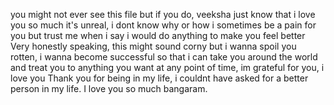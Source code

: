 you might not ever see this file but if you do, veeksha just know that i love you so much it's unreal, i dont know why or how i sometimes be a pain for you but trust me when i say i would do anything to make you feel better
Very honestly speaking, this might sound corny but i wanna spoil you rotten, i wanna become successful so that i can take you around the world and treat you to anything you want at any point of time, im grateful for you, i love you
Thank you for being in my life, i couldnt have asked for a better person in my life. I love you so much bangaram.